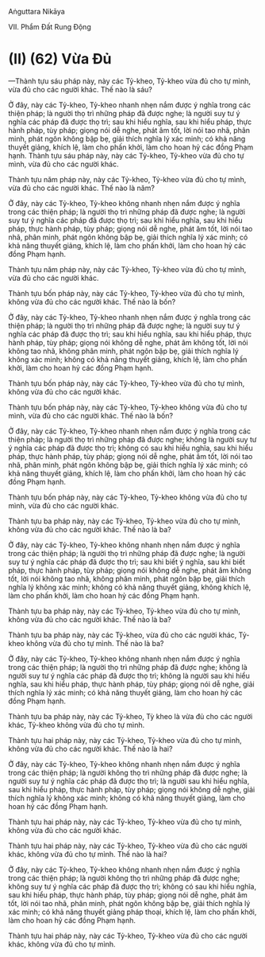 Aṅguttara Nikāya

VII. Phẩm Ðất Rung Ðộng

# (II) (62) Vừa Ðủ

—Thành tựu sáu pháp này, này các Tỷ-kheo, Tỷ-kheo vừa đủ cho tự mình, vừa đủ cho các người khác. Thế nào là sáu?

Ở đây, này các Tỷ-kheo, Tỷ-kheo nhanh nhẹn nắm được ý nghĩa trong các thiện pháp; là người thọ trì những pháp đã được nghe; là người suy tư ý nghĩa các pháp đã được thọ trì; sau khi hiểu nghĩa, sau khi hiểu pháp, thực hành pháp, tùy pháp; giọng nói dễ nghe, phát âm tốt, lời nói tao nhã, phân minh, phát ngôn không bập bẹ, giải thích nghĩa lý xác minh; có khả năng thuyết giảng, khích lệ, làm cho phấn khởi, làm cho hoan hỷ các đồng Phạm hạnh. Thành tựu sáu pháp này, này các Tỷ-kheo, Tỷ-kheo vừa đủ cho tự mình, vừa đủ cho các người khác.

Thành tựu năm pháp này, này các Tỷ-kheo, Tỷ-kheo vừa đủ cho tự mình, vừa đủ cho các người khác. Thế nào là năm?

Ở đây, này các Tỷ-kheo, Tỷ-kheo không nhanh nhẹn nắm được ý nghĩa trong các thiện pháp; là người thọ trì những pháp đã được nghe; là người suy tư ý nghĩa các pháp đã được thọ trì; sau khi hiểu nghĩa, sau khi hiểu pháp, thực hành pháp, tùy pháp; giọng nói dễ nghe, phát âm tốt, lời nói tao nhã, phân minh, phát ngôn không bập bẹ, giải thích nghĩa lý xác minh; có khả năng thuyết giảng, khích lệ, làm cho phấn khởi, làm cho hoan hỷ các đồng Phạm hạnh.

Thành tựu năm pháp này, này các Tỷ-kheo, Tỷ-kheo vừa đủ cho tự mình, vừa đủ cho các người khác.

Thành tựu bốn pháp này, này các Tỷ-kheo, Tỷ-kheo vừa đủ cho tự mình, không vừa đủ cho các người khác. Thế nào là bốn?

Ở đây, này các Tỷ-kheo, Tỷ-kheo nhanh nhẹn nắm được ý nghĩa trong các thiện pháp; là người thọ trì những pháp đã được nghe; là người suy tư ý nghĩa các pháp đã được thọ trì; sau khi hiểu nghĩa, sau khi hiểu pháp, thực hành pháp, tùy pháp; giọng nói không dễ nghe, phát âm không tốt, lời nói không tao nhã, không phân minh, phát ngôn bập bẹ, giải thích nghĩa lý không xác minh; không có khả năng thuyết giảng, khích lệ, làm cho phấn khởi, làm cho hoan hỷ các đồng Phạm hạnh.

Thành tựu bốn pháp này, này các Tỷ-kheo, Tỷ-kheo vừa đủ cho tự mình, không vừa đủ cho các người khác.

Thành tựu bốn pháp này, này các Tỷ-kheo, Tỷ-kheo không vừa đủ cho tự mình, vừa đủ cho các người khác. Thế nào là bốn?

Ở đây, này các Tỷ-kheo, Tỷ-kheo nhanh nhẹn nắm được ý nghĩa trong các thiện pháp; là người thọ trì những pháp đã được nghe; không là người suy tư ý nghĩa các pháp đã được thọ trì; không có sau khi hiểu nghĩa, sau khi hiểu pháp, thực hành pháp, tùy pháp; giọng nói dễ nghe, phát âm tốt, lời nói tao nhã, phân minh, phát ngôn không bập bẹ, giải thích nghĩa lý xác minh; có khả năng thuyết giảng, khích lệ, làm cho phấn khởi, làm cho hoan hỷ các đồng Phạm hạnh.

Thành tựu bốn pháp này, này các Tỷ-kheo, Tỷ-kheo không vừa đủ cho tự mình, vừa đủ cho các người khác.

Thành tựu ba pháp này, này các Tỷ-kheo, Tỷ-kheo vừa đủ cho tự mình, không vừa đủ cho các người khác. Thế nào là ba?

Ở đây, này các Tỷ-kheo, Tỷ-kheo không nhanh nhẹn nắm được ý nghĩa trong các thiện pháp; là người thọ trì những pháp đã được nghe; là người suy tư ý nghĩa các pháp đã được thọ trì; sau khi biết ý nghĩa, sau khi biết pháp, thực hành pháp, tùy pháp; giọng nói không dễ nghe, phát âm không tốt, lời nói không tao nhã, không phân minh, phát ngôn bập bẹ, giải thích nghĩa lý không xác minh; không có khả năng thuyết giảng, không khích lệ, làm cho phấn khởi, làm cho hoan hỷ các đồng Phạm hạnh.

Thành tựu ba pháp này, này các Tỷ-kheo, Tỷ-kheo vừa đủ cho tự mình, không vừa đủ cho các người khác. Thế nào là ba?

Thành tựu ba pháp này, này các Tỷ-kheo, vừa đủ cho các người khác, Tỷ-kheo không vừa đủ cho tự mình. Thế nào là ba?

Ở đây, này các Tỷ-kheo, Tỷ-kheo không nhanh nhẹn nắm được ý nghĩa trong các thiện pháp; là người thọ trì những pháp đã được nghe; không là người suy tư ý nghĩa các pháp đã được thọ trì; không là người sau khi hiểu nghĩa, sau khi hiểu pháp, thực hành pháp, tùy pháp; giọng nói dễ nghe, giải thích nghĩa lý xác minh; có khả năng thuyết giảng, làm cho hoan hỷ các đồng Phạm hạnh.

Thành tựu ba pháp này, này các Tỷ-kheo, Tỳ kheo là vừa đủ cho các người khác, Tỷ-kheo không vừa đủ cho tự mình.

Thành tựu hai pháp này, này các Tỷ-kheo, Tỷ-kheo vừa đủ cho tự mình, không vừa đủ cho các người khác. Thế nào là hai?

Ở đây, này các Tỷ-kheo, Tỷ-kheo không nhanh nhẹn nắm được ý nghĩa trong các thiện pháp; là người không thọ trì những pháp đã được nghe; là người suy tư ý nghĩa các pháp đã được thọ trì; là người sau khi hiểu nghĩa, sau khi hiểu pháp, thực hành pháp, tùy pháp; giọng nói không dễ nghe, giải thích nghĩa lý không xác minh; không có khả năng thuyết giảng, làm cho hoan hỷ các đồng Phạm hạnh.

Thành tựu hai pháp này, này các Tỷ-kheo, Tỷ-kheo vừa đủ cho tự mình, không vừa đủ cho các người khác.

Thành tựu hai pháp này, này các Tỷ-kheo, Tỷ-kheo vừa đủ cho các người khác, không vừa đủ cho tự mình. Thế nào là hai?

Ở đây, này các Tỷ-kheo, Tỷ-kheo không nhanh nhẹn nắm được ý nghĩa trong các thiện pháp; là người không thọ trì những pháp đã được nghe; không suy tư ý nghĩa các pháp đã được thọ trì; không có sau khi hiểu nghĩa, sau khi hiểu pháp, thực hành pháp, tùy pháp; giọng nói dễ nghe, phát âm tốt, lời nói tao nhã, phân minh, phát ngôn không bập bẹ, giải thích nghĩa lý xác minh; có khả năng thuyết giảng pháp thoại, khích lệ, làm cho phấn khởi, làm cho hoan hỷ các đồng Phạm hạnh.

Thành tựu hai pháp này, này các Tỷ-kheo, Tỷ-kheo vừa đủ cho các người khác, không vừa đủ cho tự mình.

